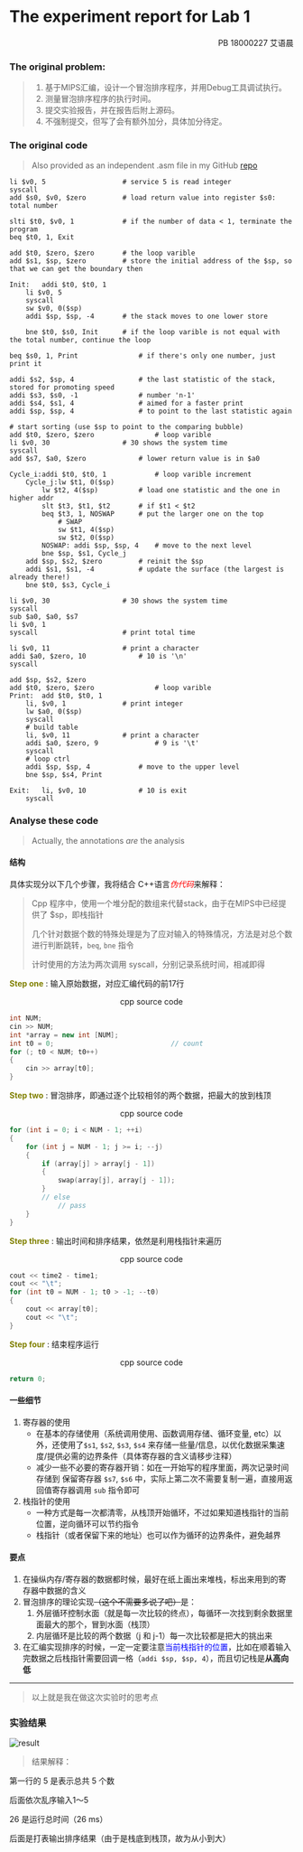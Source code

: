# The experiment report for Lab 1

<p align="right">PB 18000227 艾语晨</p>

### The original problem:

>1. 基于MIPS汇编，设计一个冒泡排序程序，并用Debug工具调试执行。
>2. 测量冒泡排序程序的执行时间。
>3.  提交实验报告，并在报告后附上源码。
>4. 不强制提交，但写了会有额外加分，具体加分待定。

### The original code

> Also provided as an independent .asm file in my GitHub [repo](https://github.com/Lapland-Stark/COD2020)

```assembly
li $v0, 5					# service 5 is read integer
syscall 
add $s0, $v0, $zero			# load return value into register $s0: total number

slti $t0, $v0, 1			# if the number of data < 1, terminate the program
beq $t0, 1, Exit

add $t0, $zero, $zero		# the loop varible
add $s1, $sp, $zero			# store the initial address of the $sp, so that we can get the boundary then

Init:	addi $t0, $t0, 1
	li $v0, 5
	syscall
	sw $v0, 0($sp)
	addi $sp, $sp, -4		# the stack moves to one lower store
	
	bne $t0, $s0, Init		# if the loop varible is not equal with the total number, continue the loop
	
beq $s0, 1, Print				# if there's only one number, just print it

addi $s2, $sp, 4				# the last statistic of the stack, stored for promoting speed
addi $s3, $s0, -1				# number 'n-1'
addi $s4, $s1, 4				# aimed for a faster print
addi $sp, $sp, 4				# to point to the last statistic again

# start sorting (use $sp to point to the comparing bubble)
add $t0, $zero, $zero				# loop varible
li $v0, 30					# 30 shows the system time
syscall
add $s7, $a0, $zero				# lower return value is in $a0

Cycle_i:addi $t0, $t0, 1			# loop varible increment
	Cycle_j:lw $t1, 0($sp)
		lw $t2, 4($sp)			# load one statistic and the one in higher addr
		slt $t3, $t1, $t2		# if $t1 < $t2
		beq $t3, 1, NOSWAP		# put the larger one on the top
			# SWAP
			sw $t1, 4($sp)
			sw $t2, 0($sp)
		NOSWAP:	addi $sp, $sp, 4	# move to the next level
		bne $sp, $s1, Cycle_j
	add $sp, $s2, $zero			# reinit the $sp
	addi $s1, $s1, -4			# update the surface (the largest is already there!)
	bne $t0, $s3, Cycle_i
	
li $v0, 30					# 30 shows the system time
syscall
sub $a0, $a0, $s7
li $v0, 1
syscall						# print total time

li $v0, 11					# print a character
addi $a0, $zero, 10				# 10 is '\n'
syscall

add $sp, $s2, $zero
add $t0, $zero, $zero				# loop varible
Print:	add $t0, $t0, 1
	li, $v0, 1				# print integer
	lw $a0, 0($sp)
	syscall
	# build table
	li, $v0, 11				# print a character
	addi $a0, $zero, 9				# 9 is '\t'
	syscall
	# loop ctrl
	addi $sp, $sp, 4			# move to the upper level
	bne $sp, $s4, Print

Exit:	li, $v0, 10				# 10 is exit
	syscall
```

### Analyse these code

> Actually, the annotations *are* the analysis

#### 结构

具体实现分以下几个步骤，我将结合 C++语言<font color=red>*伪代码*</font>来解释：

> Cpp 程序中，使用一个堆分配的数组来代替stack，由于在MIPS中已经提供了 $sp，即栈指针
>
> 几个针对数据个数的特殊处理是为了应对输入的特殊情况，方法是对总个数进行判断跳转，`beq`, `bne` 指令
>
> 计时使用的方法为两次调用 syscall，分别记录系统时间，相减即得

<font color=olive>**Step one**</font> : 输入原始数据，对应汇编代码的前17行

<p align="center">cpp source code</p>

```cpp
int NUM;
cin >> NUM;
int *array = new int [NUM];
int t0 = 0;								// count
for (; t0 < NUM; t0++)
{
    cin >> array[t0];
}
```

<font color=olive>**Step two** </font>: 冒泡排序，即通过逐个比较相邻的两个数据，把最大的放到栈顶

<p align="center">
    cpp source code
</p>

```cpp
for (int i = 0; i < NUM - 1; ++i)
{
    for (int j = NUM - 1; j >= i; --j)
    {
        if (array[j] > array[j - 1])
        {
            swap(array[j], array[j - 1]);
        }
        // else
        	// pass
    }
}
```

<font color=olive>**Step three**</font> : 输出时间和排序结果，依然是利用栈指针来遍历

<p align="center">cpp source code</p>

```cpp
cout << time2 - time1;
cout << "\t";
for (int t0 = NUM - 1; t0 > -1; --t0)
{
    cout << array[t0];
    cout << "\t";
}
```

<font color=olive>**Step four**</font> : 结束程序运行

<p align="center">cpp source code</p>

```cpp
return 0;
```

#### 一些细节

1. 寄存器的使用
   - 在基本的存储使用（系统调用使用、函数调用存储、循环变量, etc）以外，还使用了`$s1`, `$s2`, `$s3`, `$s4` 来存储一些量/信息，以优化数据采集速度/提供必需的边界条件（具体寄存器的含义请移步注释）
   - 减少一些不必要的寄存器开销：如在一开始写的程序里面，两次记录时间存储到 保留寄存器 `$s7`, `$s6` 中，实际上第二次不需要复制一遍，直接用返回值寄存器调用 `sub` 指令即可
2. 栈指针的使用
   - 一种方式是每一次都清零，从栈顶开始循环，不过如果知道栈指针的当前位置，逆向循环可以节约指令
   - 栈指针（或者保留下来的地址）也可以作为循环的边界条件，避免越界

#### 要点

1. 在操纵内存/寄存器的数据都时候，最好在纸上画出来堆栈，标出来用到的寄存器中数据的含义
2. 冒泡排序的理论实现~~（这个不需要多说了吧）~~是：
   1. 外层循环控制水面（就是每一次比较的终点），每循环一次找到剩余数据里面最大的那个，冒到水面（栈顶）
   2. 内层循环是比较的两个数据（j 和 j-1）每一次比较都是把大的挑出来
3. 在汇编实现排序的时候，一定一定要注意<font color=blue>当前栈指针的位置</font>，比如在顺着输入完数据之后栈指针需要回调一格（`addi $sp, $sp, 4`），而且切记栈是**从高向低**

---

> 以上就是我在做这次实验时的思考点

### 实验结果

![result](/Users/lapland/GitHub/COD2020/lab1/result.png)

> 结果解释：

第一行的 5 是表示总共 5 个数

后面依次乱序输入1～5

26 是运行总时间（26 ms）

后面是打表输出排序结果（由于是栈底到栈顶，故为从小到大）